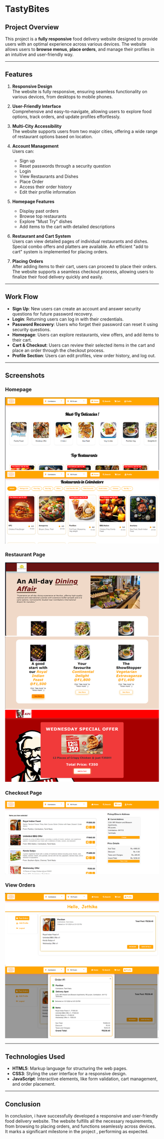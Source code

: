 
# TastyBites

## Project Overview

This project is a **fully responsive** food delivery website designed to provide users with an optimal experience across various devices. The website allows users to **browse menus**, **place orders**, and manage their profiles in an intuitive and user-friendly way.

---

## Features

1. **Responsive Design**  
   The website is fully responsive, ensuring seamless functionality on various devices, from desktops to mobile phones.

2. **User-Friendly Interface**  
   Comprehensive and easy-to-navigate, allowing users to explore food options, track orders, and update profiles effortlessly.

3. **Multi-City Accessibility**  
   The website supports users from two major cities, offering a wide range of restaurant options based on location.

4. **Account Management**  
   Users can:
   - Sign up
   - Reset passwords through a security question
   - Login
   - View Restaurants and Dishes
   - Place Order
   - Access their order history
   - Edit their profile information

5. **Homepage Features**  
   - Display past orders
   - Browse top restaurants
   - Explore "Must Try" dishes
   - Add items to the cart with detailed descriptions

6. **Restaurant and Cart System**  
   Users can view detailed pages of individual restaurants and dishes. Special combo offers and platters are available. An efficient "add to cart" system is implemented for placing orders.

7. **Placing Orders**  
   After adding items to their cart, users can proceed to place their orders. The website supports a seamless checkout process, allowing users to finalize their food delivery quickly and easily.

---

## Work Flow

- **Sign Up**: New users can create an account and answer security questions for future password recovery.
- **Login**: Returning users can log in with their credentials.
- **Password Recovery**: Users who forget their password can reset it using security questions.
- **Homepage**: Users can explore restaurants, view offers, and add items to their cart.
- **Cart & Checkout**: Users can review their selected items in the cart and place an order through the checkout process.
- **Profile Section**: Users can edit profiles, view order history, and log out.

---

## Screenshots

  ### Homepage
  ![Homepage](screenshots/homepage1.png)
  ![Homepage](screenshots/homepage2.png)
  ### Restaurant Page
  ![Restaurant Page](screenshots/res1.png)
  ![Restaurant Page](screenshots/res2.png)
  ![Restaurant Page](screenshots/res3.png)
   ### Checkout Page
  ![Checkout Page](screenshots/checkout.png)
   ### View Orders
  ![View Orders](screenshots/view1.png)
  ![View Orders](screenshots/view2.png)

---

## Technologies Used

- **HTML5**: Markup language for structuring the web pages.
- **CSS3**: Styling the user interface for a responsive design.
- **JavaScript**: Interactive elements, like form validation, cart management, and order placement.

---

## Conclusion

In conclusion, i have successfully developed a responsive and user-friendly food delivery website. The website fulfills all the necessary requirements, from browsing to placing orders, and functions seamlessly across devices. It marks a significant milestone in the project , performing as expected.


